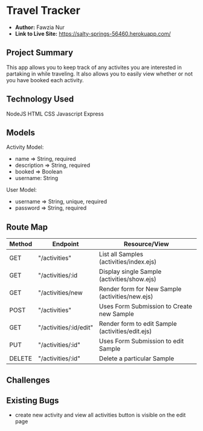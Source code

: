 # Travel Tracker

- **Author:** Fawzia Nur
- **Link to Live Site:** https://salty-springs-56460.herokuapp.com/


## Project Summary

This app allows you to keep track of any activites you are interested in partaking in while traveling. It also allows you to easily view whether or not you have booked each activity.

## Technology Used

NodeJS
HTML
CSS
Javascript
Express

## Models

Activity Model:
 - name => String, required
 - description => String, required
 - booked => Boolean
 - username: String

User Model:
 - username => String, unique, required
 - password => String, required


## Route Map

| Method | Endpoint | Resource/View |
|--------|----------|---------------|
|GET| "/activities" | List all Samples (activities/index.ejs) |
|GET| "/activities/:id | Display single Sample (activities/show.ejs)|
|GET| "/activities/new | Render form for New Sample (activities/new.ejs)|
|POST| "/activities" | Uses Form Submission to Create new Sample |
|GET| "/activities/:id/edit" | Render form to edit Sample (activities/edit.ejs)|
|PUT| "/activities/:id" | Uses Form Submission to edit Sample |
|DELETE| "/activities/:id" | Delete a particular Sample |


## Challenges


## Existing Bugs

 - create new activity and view all activities button is visible on the edit page 